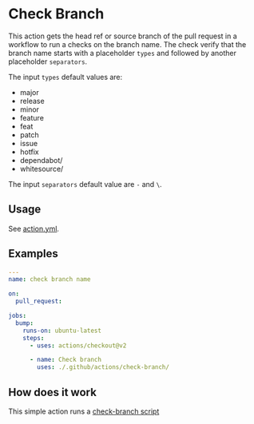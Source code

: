 # Check Branch

This action gets the head ref or source branch of the pull request in a workflow to run a checks on the branch name. The check verify that the branch name starts with a placeholder `types` and followed by another placeholder `separators`.

The input `types` default values are:

- major
- release
- minor
- feature
- feat
- patch
- issue
- hotfix
- dependabot/
- whitesource/

The input `separators` default value are `-` and `\`.

## Usage

See [action.yml](action.yml).

## Examples

```yaml
---
name: check branch name

on:
  pull_request:

jobs:
  bump:
    runs-on: ubuntu-latest
    steps:
      - uses: actions/checkout@v2

      - name: Check branch
        uses: ./.github/actions/check-branch/
```

## How does it work

This simple action runs a [check-branch script](check-branch.sh)
